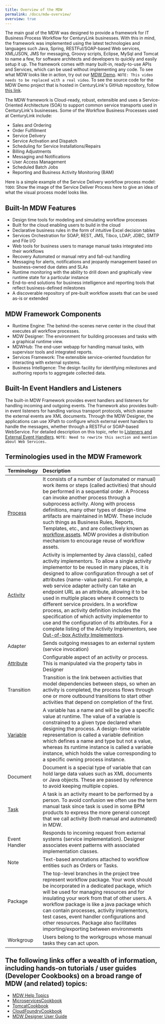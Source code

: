 ```yaml
---
title: Overview of the MDW
permalink: /docs/mdw-overview/
overview: true
---
```


The main goal of the MDW was designed to provide a framework for IT Business Process Workflow for CenturyLink businesses. With this in mind, the framework was implemented using the latest technologies and languages such Java, Spring, RESTFul/SOAP-based Web services, XML/JSON, JMS for messaging, Groovy scripts, Eclipse, MySql and Tomcat to name a few, for software architects and developers to quickly and easily setup it up.  The framework comes with many built-in, ready-to-use APIs and Services, which can be used without implementing any code. To see what MDW looks like in action, try out our [MDW Demo](https://www.youtube.com/watch?v=hXd_May6mww). `NOTE: This video needs to be replaced with a real video`. 
To see the source code for the MDW Demo project that is hosted in CenturyLink's GitHub repository, follow [this link](https://github.com/mdw-dev/mdw-demo#mdw-6-demo).

The MDW framework is Cloud-ready, robust, extensible and uses a Service-Oriented Architecture (SOA) to support common service transports used in CenturyLink's businesses. Some of the Workflow Business Processes used at CenturyLink include:

- Sales and Ordering
- Order Fulfillment
- Service Delivery
- Service Activation and Dispatch
- Scheduling for Service Installations/Repairs
- Billing Adjustments
- Messaging and Notifications
- User Access Management
- Scheduled Batch Jobs
- Reporting and Business Activity Monitoring (BAM)

Here is a simple example of the Service Delivery workflow process model:
`TODO`: Show the image of the Service Deliver Process here to give an idea of what the visual process model looks like.

## Built-In MDW Features      
- Design time tools for modeling and simulating workflow processes
- Built for the cloud enabling users to build in the cloud
- Declarative business rules in the form of intuitive Excel decision tables
- Services Orchestration for SOAP, REST, JMS, Tibco, LDAP, JDBC, SMTP and File I/O
- Web tools for business users to manage manual tasks integrated into their workflows
- Recovery Automated or manual retry and fall-out handling
- Messaging for alerts, notifications and jeopardy management based on business-owned due dates and SLAs
- Runtime monitoring with the ability to drill down and graphically view runtime state for a particular instance
- End-to-end solutions for business intelligence and reporting tools that reflect business-defined milestones
- A discoverable repository of pre-built workflow assets that can be used as-is or extended


## MDW Framework Components
- Runtime Engine:
The behind-the-scenes nerve center in the cloud that executes all workflow processes.  
- MDW Designer:
The environment for building processes and tasks with a graphical runtime view. 
- MDWHub:
The end-user webapp for handling manual tasks, with supervisor tools and integrated reports.
- Services Framework:
The extensible service-oriented foundation for interacting with external systems.
- Business Intelligence:
The design facility for identifying milestones and authoring reports to aggregate collected data.

## Built-In Event Handlers and Listeners
The built-in MDW Framework provides event handlers and listeners for handling incoming and outgoing events. The framework also provides built-in event listeners for handling various transport protocols, which assume the external events are XML documents. Through the MDW Designer, the applications can use XPath to configure which external event handlers to handle the messages, whether through a RESTFul or SOAP-based WebService.  For detailed description on this topic, refer to [Listeners and External Event Handlers](http://centurylinkcloud.github.io/mdw/docs/help/listener.html). `NOTE: Need to rewrite this section and mention about Web Services.`


## Terminologies used in the MDW Framework

  Terminology     | Description    |
  ----------------|:---------------|
  [Process](http://centurylinkcloud.github.io/mdw/docs/help/process.html) | It consists of a number of (automated or manual) work items or steps (called activities) that should be performed in a sequential order. A Process can invoke another process through a subprocess activity. Along with process definitions, many other types of design-time artifacts are maintained in MDW. These include such things as Business Rules, Reports, Templates, etc., and are collectively known as [workflow assets](http://centurylinkcloud.github.io/mdw/docs/help/workflowAssets.html). MDW provides a distribution mechanism to encourage reuse of workflow assets.
  [Activity](http://centurylinkcloud.github.io/mdw/docs/help/implementor.html) | Activity is implemented by Java class(s), called activity implementors. To allow a single activity implementor to be reused in many places, it is designed to allow configuration through a set of attributes (name-value pairs). For example, a web service adapter activity can take an endpoint URL as an attribute, allowing it to be used in multiple places where it connects to different service providers. In a workflow process, an activity definition includes the specification of which activity implementor to use and the configuration of its attributes. For a complete listing of the Activity Implementors, see [Out-of-box Activity Implementors](../outOfBoxActivityImplementors/).
  Adapter | Sends outgoing messages to an external system (service invocation)
  [Attribute](http://centurylinkcloud.github.io/mdw/docs/help/taskAction.html) | Configurable aspect of an activity or process.  This is manipulated via the property tabs in Designer
  Transition |Transition is the link between activities that model dependencies between steps, so when an activity is completed, the process flows through one or more outbound transitions to start other activities that depend on completion of the first. 
  [Variable](http://centurylinkcloud.github.io/mdw/docs/help/variable.html) | A variable has a name and will be give a specific value at runtime. The value of a variable is constrained to a given type declared when designing the process. A design-time variable representation is called a variable definition which defines a name and type but not a value, whereas its runtime instance is called a variable instance, which holds the value corresponding to a specific owning process instance.
  Document | Document is a special type of variable that can hold large data values such as XML documents or Java objects. These are passed by reference to avoid keeping multiple copies.
  [Task](http://centurylinkcloud.github.io/mdw/docs/help/taskAction.html) | A task is an activity meant to be performed by a person. To avoid confusion we often use the term manual task since task is used in some BPM products to express the more general concept that we call activity (both manual and automated) in MDW.
  Event Handler | Responds to incoming request from external systems (service implementation). Designer associates event patterns with associated implementation classes.
  Note | Text-based annotations attached to workflow entities such as Orders or Tasks.  
  Package | The top-level branches in the project tree represent workflow package. Your work should be incorporated in a dedicated package, which will be used for managing resources and for insulating your work from that of other users. A workflow package is like a java package which can contain processes, activity implementors, test cases, event handler configurations and other resources. Package also facilitates importing/exporting between environments
  Workgroup | Users belong to the workgroups whose manual tasks they can act upon.  
 
  
## The following links offer a wealth of information, including hands-on tutorials / user guides (Developer Cookbooks) on a broad range of MDW (and related) topics:
- [MDW Help Topics](http://centurylinkcloud.github.io/mdw/docs/help/)
- [MicroservicesCookbook](http://centurylinkcloud.github.io/mdw/docs/guides/MicroservicesCookbook/)
- [TomcatCookbook](http://centurylinkcloud.github.io/mdw/docs/guides/TomcatCookbook/)
- [CloudFoundryCookbook](http://centurylinkcloud.github.io/mdw/docs/guides/CloudFoundryCookbook/)
- [MDW Designer User Guide](http://centurylinkcloud.github.io/mdw/docs/designer/user-guide/)




  
 
  

  

  
  
  
  
  
  
  
  
  
  
  
  
  
  
  
  
  
  
 
